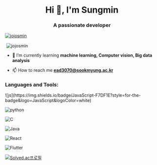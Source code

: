 <h1 align="center">Hi 👋, I'm Sungmin</h1>
<h3 align="center">A passionate developer</h3>

<p align="left"> <a href="https://github.com/ryo-ma/github-profile-trophy"><img src="https://github-profile-trophy.vercel.app/?username=jojosmin" alt="jojosmin" /></a> </p>

<p>&nbsp;<img align="center" src="https://github-readme-stats.vercel.app/api?username=jojosmin&show_icons=true&locale=en" alt="jojosmin" /></p>

- 🌱 I’m currently learning **machine learning, Computer vision, Big data analysis**

- 📫 How to reach me **ead3070@sookmyung.ac.kr**

<h3 align="left">Languages and Tools:</h3>
![js](https://img.shields.io/badge/JavaScript-F7DF1E?style=for-the-badge&logo=JavaScript&logoColor=white)

![python](https://img.shields.io/badge/Python-14354C?style=for-the-badge&logo=python&logoColor=white)

![C](https://img.shields.io/badge/C-00599C?style=for-the-badge&logo=c&logoColor=white)

![Java](https://img.shields.io/badge/Java-ED8B00?style=for-the-badge&logo=openjdk&logoColor=white)

![React](https://img.shields.io/badge/React-20232A?style=for-the-badge&logo=react&logoColor=61DAFB)

![Flutter](https://img.shields.io/badge/Flutter-02569B?style=for-the-badge&logo=flutter&logoColor=white)


[![Solved.ac프로필](http://mazassumnida.wtf/api/v2/generate_badge?boj=ead3070)](https://solved.ac/ead3070)
